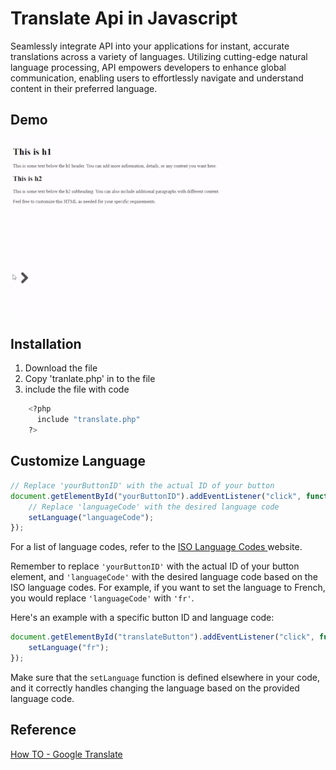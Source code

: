 
# Translate Api in Javascript

Seamlessly integrate API into your applications for instant, accurate translations across a variety of languages. Utilizing cutting-edge natural language processing, API empowers developers to enhance global communication, enabling users to effortlessly navigate and understand content in their preferred language. 


## Demo

![Demo](https://github.com/kohboontao123/HTMLTranslateAPI/blob/main/screenshot/demoGif.gif?raw=true)


## Installation

  1.   Download the file
  2.   Copy 'tranlate.php' in to the file
  3.  include the file with code
```bash
    <?php 
      include "translate.php"
    ?>
  ```

## Customize Language

```javascript
// Replace 'yourButtonID' with the actual ID of your button
document.getElementById("yourButtonID").addEventListener("click", function() {
    // Replace 'languageCode' with the desired language code
    setLanguage("languageCode");
});
```
For a list of language codes, refer to the [ISO Language Codes ](https://www.andiamo.co.uk/resources/iso-language-codes/)website.

Remember to replace `'yourButtonID'` with the actual ID of your button element, and `'languageCode'` with the desired language code based on the ISO language codes. For example, if you want to set the language to French, you would replace `'languageCode'` with `'fr'`.

Here's an example with a specific button ID and language code:

```javascript
document.getElementById("translateButton").addEventListener("click", function() {
    setLanguage("fr");
});
```

Make sure that the `setLanguage` function is defined elsewhere in your code, and it correctly handles changing the language based on the provided language code.


## Reference

[How TO - Google Translate](https://www.w3schools.com/howto/howto_google_translate.asp)
